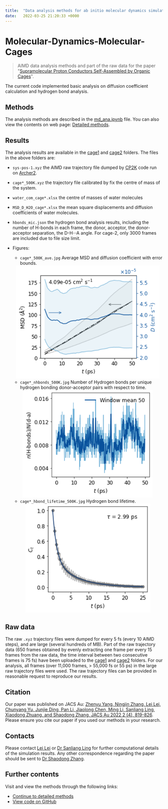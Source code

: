 ```yaml
---
title:  "Data analysis methods for ab initio molecular dynamics simulations"
date:   2022-03-25 21:20:33 +0000
---
```


# Molecular-Dynamics-Molecular-Cages
> AIMD data analysis methods and part of the raw data for the paper "[Supramolecular Proton Conductors Self-Assembled by Organic Cages](https://doi.org/10.1021/jacsau.1c00556)".

The current code implemented basic analysis on diffusion coefficient calculation and hydrogen bond analysis.

## Methods
The analysis methods are described in the [md_ana.ipynb](https://github.com/Lei-Lei-alpha/Molecular-Dynamics-Molecular-Cages/blob/main/md_ana.ipynb) file. You can also view the contents on web page: [Detailed methods](https://lei-lei-alpha.github.io/Molecular-Dynamics-Molecular-Cages/md_ana).

## Results
The analysis results are available in the [cage1](https://github.com/Lei-Lei-alpha/Molecular-Dynamics-Molecular-Cages/tree/main/cage1) and [cage2](https://github.com/Lei-Lei-alpha/Molecular-Dynamics-Molecular-Cages/tree/main/cage2) folders. The files in the above folders are:
- `sys-pos-1.xyz` the AIMD raw trajectory file dumped by [CP2K](https://www.cp2k.org/) code run on [Archer2](https://www.archer2.ac.uk/).
- `cage*_500K.xyz` the trajectory file calibrated by fix the centre of mass of the system.
- `water_com_cage*.xlsx` the centre of masses of water molecules
- `MSD_D_H2O_cage*.xlsx` the mean square displacements and diffusion coefficients of water molecules.
- `hbonds_mic.json` the hydrogen bond analysis results, including the number of H-bonds in each frame, the donor, acceptor, the donor-acceptor separation, the D-H&middot;&middot;&middot;A angle. For cage-2, only 3000 frames are included due to file size limit.
- Figures:
  - `cage*_500K_ave.jpg` Average MSD and diffusion coefficient with error bounds.

  <center>
  <img src="./output_48_0.png" alt="MSD/D-t" title="MSD and instant diffusion coefficient as a function of time" style="width:460px; "/>
  </center>

  - `cage*_nhbonds_500K.jpg` Number of Hydrogen bonds per unique hydrogen bonding donor-acceptor pairs with respect to time.
  
  <center>
  <img src="./output_80_0.png" alt="nH-bonds" title="Number of H bonds per unique hydrogen bonding donor-acceptor pairs" style="width:415px;"/>
  </center>

  - `cage*_hbond_lifetime_500K.jpg` Hydrogen bond lifetime.
  
  <center>
  <img src="./output_87_0.png" alt="nH-bonds" title="Number of H bonds per unique hydrogen bonding donor-acceptor pairs" style="width:400px;"/>
  </center>

## Raw data
The raw `.xyz` trajectory files were dumped for every 5 fs (every 10 AIMD steps), and are large (several hundreds of MB). Part of the raw trajectory data (650 frames obtained by evenly extracting one frame per every 15 frames from the raw data, the time interval between two consecutive frames is 75 fs) have been uploaded to the [cage1](https://github.com/Lei-Lei-alpha/Molecular-Dynamics-Molecular-Cages/tree/main/cage1) and [cage2](https://github.com/Lei-Lei-alpha/Molecular-Dynamics-Molecular-Cages/tree/main/cage2) folders. For our analysis, all frames (over 11,000 frames, > 55,000 fs or 55 ps) in the large raw trajectory files were used. The raw trajectory files can be provided in reasonable request to reproduce our results.

## Citation
Our paper was published on JACS Au: [Zhenyu Yang, Ningjin Zhang, Lei Lei, Chunyang Yu, Junjie Ding, Pan Li, Jiaolong Chen, Ming Li, Sanliang Ling, Xiaodong Zhuang, and Shaodong Zhang, JACS Au 2022 2 (4), 819-826](https://doi.org/10.1021/jacsau.1c00556).
Please ensure you cite our paper if you used our methods in your research.

## Contacts
Please contact [Lei Lei](mailto:Lei.Lei@nottingham.ac.uk) or [Dr Sanliang Ling](mailto:sanliang.ling@nottingham.ac.uk) for further computational details of the simulation results. Any other correspondence regarding the paper should be sent to [Dr Shaodong Zhang](mailto:sdzhang@sjtu.edu.cn).

## Further contents
Visit and view the methods through the following links:
- [Continue to detailed methods][Detailed methods]
- [View code on GitHub][github link]

[Detailed methods]: https://lei-lei-alpha.github.io/Molecular-Dynamics-Molecular-Cages/md_ana
[github link]: https://github.com/Lei-Lei-alpha/Molecular-Dynamics-Molecular-Cages/blob/main/md_ana.ipynb
